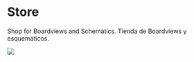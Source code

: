 # Store
  Shop for Boardviews and Schematics. Tienda de Boardviews y esquemáticos.</br>
  
<img src="https://github.com/DeskFIXall/deskfixall.github.io/blob/main/main.webp"/>


